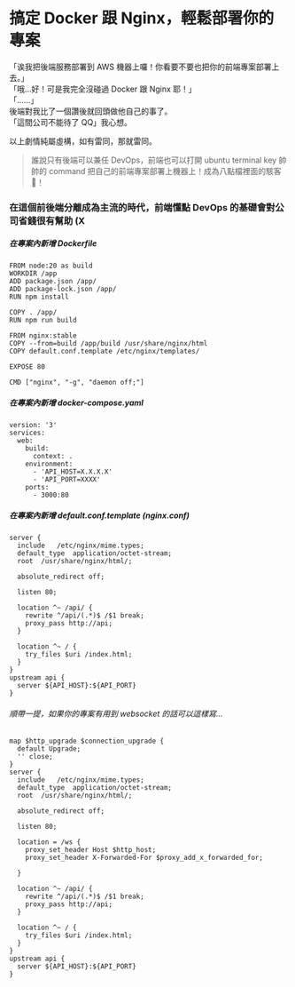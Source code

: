 # 搞定 Docker 跟 Nginx，輕鬆部署你的專案

「诶我把後端服務部署到 AWS 機器上囉！你看要不要也把你的前端專案部署上去。」<br>
「哦...好！可是我完全沒碰過 Docker 跟 Nginx 耶！」<br>
「......」<br>
後端對我比了一個讚後就回頭做他自己的事了。<br>
「這間公司不能待了 QQ」我心想。<br>

以上劇情純屬虛構，如有雷同，那就雷同。<br>

> 誰說只有後端可以兼任 DevOps，前端也可以打開 ubuntu terminal key 帥帥的 command 把自己的前端專案部署上機器上！成為八點檔裡面的駭客 🎉！

### 在這個前後端分離成為主流的時代，前端懂點 DevOps 的基礎會對公司省錢很有幫助 (X

##### 在專案內新增 Dockerfile

```
FROM node:20 as build
WORKDIR /app
ADD package.json /app/
ADD package-lock.json /app/
RUN npm install

COPY . /app/
RUN npm run build

FROM nginx:stable
COPY --from=build /app/build /usr/share/nginx/html
COPY default.conf.template /etc/nginx/templates/

EXPOSE 80

CMD ["nginx", "-g", "daemon off;"]
```

##### 在專案內新增 docker-compose.yaml

```
version: '3'
services:
  web:
    build:
      context: .
    environment:
      - 'API_HOST=X.X.X.X'
      - 'API_PORT=XXXX'
    ports:
      - 3000:80
```

##### 在專案內新增 default.conf.template (nginx.conf)

```
server {
  include   /etc/nginx/mime.types;
  default_type  application/octet-stream;
  root  /usr/share/nginx/html/;

  absolute_redirect off;

  listen 80;

  location ^~ /api/ {
    rewrite ^/api/(.*)$ /$1 break;
    proxy_pass http://api;
  }

  location ^~ / {
    try_files $uri /index.html;
  }
}
upstream api {
  server ${API_HOST}:${API_PORT}
}
```

###### 順帶一提，如果你的專案有用到 websocket 的話可以這樣寫...

```
map $http_upgrade $connection_upgrade {
  default Upgrade;
  '' close;
}
server {
  include   /etc/nginx/mime.types;
  default_type  application/octet-stream;
  root  /usr/share/nginx/html/;

  absolute_redirect off;

  listen 80;

  location = /ws {
    proxy_set_header Host $http_host;
    proxy_set_header X-Forwarded-For $proxy_add_x_forwarded_for;

  }

  location ^~ /api/ {
    rewrite ^/api/(.*)$ /$1 break;
    proxy_pass http://api;
  }

  location ^~ / {
    try_files $uri /index.html;
  }
}
upstream api {
  server ${API_HOST}:${API_PORT}
}
```
